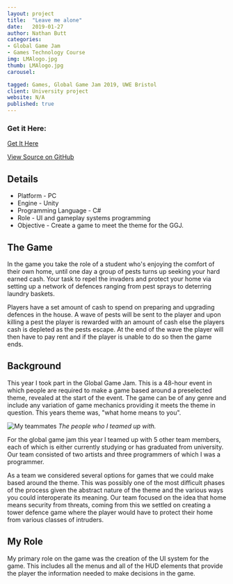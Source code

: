 ```yaml
---
layout: project
title:  "Leave me alone"
date:   2019-01-27
author: Nathan Butt
categories:
- Global Game Jam
- Games Technology Course
img: LMAlogo.jpg
thumb: LMAlogo.jpg
carousel:

tagged: Games, Global Game Jam 2019, UWE Bristol
client: University project
website: N/A
published: true
---
```


<!-- Place this tag in your head or just before your close body tag. -->
<script async defer src="https://buttons.github.io/buttons.js"></script>

### Get it Here:
<p>
<a class="github-button" href="https://globalgamejam.org/2019/games/leave-me-alone" data-icon="octicon-cloud-download" data-size="large" aria-label="Download Leave Me Alone on GitHub">Get It Here</a>

<a class="github-button" href="https://github.com/n86-64/GGJ-2019/" data-size="large" aria-label="Download Leave Me Alone on GitHub">View Source on GitHub</a>
</p>

## Details
- Platform - PC
- Engine - Unity
- Programming Language - C#
- Role - UI and gameplay systems programming
- Objective - Create a game to meet the theme for the GGJ.

## The Game
In the game you take the role of a student who's enjoying the comfort of their own home, until one day a group of pests turns up seeking your hard earned cash. Your task to repel the invaders and protect your home via setting up a network of defences ranging from pest sprays to deterring laundry baskets.

Players have a set amount of cash to spend on preparing and upgrading defences in the house. A wave of pests will be sent to the player and upon killing a pest the player is rewarded with an amount of cash else the players cash is depleted as the pests escape. At the end of the wave the player will then have to pay rent and if the player is unable to do so then the game ends.

## Background
This year I took part in the Global Game Jam. This is a 48-hour event in which people are required to make a game based around a preselected theme, revealed at the start of the event. The game can be of any genre and include any variation of game mechanics providing it meets the theme in question. This years theme was, "what home means to you".

![My teammates](https://n86-64.github.io/assets/img/project/GGJ.JPG)
*The people who I teamed up with.*

For the global game jam this year I teamed up with 5 other team members, each of which is either currently studying or has graduated from university. Our team consisted of two artists and three programmers of which I was a programmer.

As a team we considered several options for games that we could make based around the theme. This was possibly one of the most difficult phases of the process given the abstract nature of the theme and the various ways you could interoperate its meaning. Our team focused on the idea that home means security from threats, coming from this we settled on creating a tower defence game where the player would have to protect their home from various classes of intruders.

## My Role
My primary role on the game was the creation of the UI system for the game. This includes all the menus and all of the HUD elements that provide the player the information needed to make decisions in the game.
